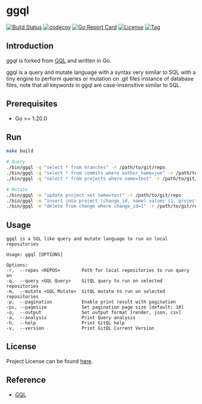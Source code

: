 # ggql

[![Build Status](https://github.com/ggql/ggql/workflows/ci/badge.svg?branch=main&event=push)](https://github.com/ggql/ggql/actions?query=workflow%3Aci)
[![codecov](https://codecov.io/gh/ggql/ggql/branch/main/graph/badge.svg?token=El8oiyaIsD)](https://codecov.io/gh/ggql/ggql)
[![Go Report Card](https://goreportcard.com/badge/github.com/ggql/ggql)](https://goreportcard.com/report/github.com/ggql/ggql)
[![License](https://img.shields.io/github/license/ggql/ggql.svg)](https://github.com/ggql/ggql/blob/main/LICENSE)
[![Tag](https://img.shields.io/github/tag/ggql/ggql.svg)](https://github.com/ggql/ggql/tags)



## Introduction

*ggql* is forked from [GQL](https://github.com/AmrDeveloper/GQL) and written in Go.

ggql is a query and mutate language with a syntax very similar to SQL with a tiny engine to
perform queries or mutation on .git files instance of database files, note that all keywords
in ggql are case-insensitive similar to SQL.



## Prerequisites

- Go >= 1.20.0



## Run

```bash
make build

# Query
./bin/ggql -q "select * from branches" -r /path/to/git/repo
./bin/ggql -q "select * from commits where author_name=joe" -r /path/to/git/repo
./bin/ggql -q "select * from projects where name=test" -r /path/to/git/repo

# Mutate
./bin/ggql -m "update project set name=test" -r /path/to/git/repo
./bin/ggql -m "insert into project (change_id, name) values (1, project)" -r /path/to/git/repo
./bin/ggql -m "delete from change where change_id=1" -r /path/to/git/repo
```



## Usage

```
ggql is a SQL like query and mutate language to run on local repositories

Usage: ggql [OPTIONS]

Options:
-r,  --repos <REPOS>        Path for local repositories to run query on
-q,  --query <GQL Query>    GitQL query to run on selected repositories
-m,  --mutate <GQL Mutate>  GitQL mutate to run on selected repositories
-p,  --pagination           Enable print result with pagination
-ps, --pagesize             Set pagination page size [default: 10]
-o,  --output               Set output format [render, json, csv]
-a,  --analysis             Print Query analysis
-h,  --help                 Print GitQL help
-v,  --version              Print GitQL Current Version
```



## License

Project License can be found [here](LICENSE).



## Reference

- [GQL](https://github.com/AmrDeveloper/GQL)
